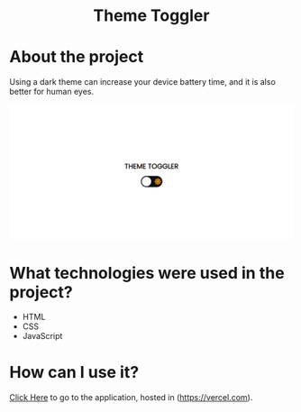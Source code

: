 <h1 align="center">Theme Toggler</h1>

# About the project

Using a dark theme can increase your device battery time, and it is also better for human eyes.

![Image 1](https://github.com/arthur-lage/dark-theme/blob/main/assets/Screenshot_5.png)

# What technologies were used in the project?

<ul>
  <li>HTML</li>
  <li>CSS</li>
  <li>JavaScript</li>
</ul>

# How can I use it?

[Click Here](https://dark-theme-lemon.vercel.app) to go to the application, hosted in (https://vercel.com).
